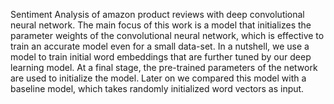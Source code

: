 Sentiment Analysis of amazon product reviews with deep convolutional neural network.
The main focus of this work is a model that initializes the parameter weights of the convolutional neural network, which is effective to train an accurate model even for a small data-set. In a nutshell, we use a model to train initial word embeddings that are further tuned by our deep learning model. At a final stage, the pre-trained parameters of the network are used to initialize the model. Later on we compared this model with a baseline model, which takes randomly initialized word vectors as input.
